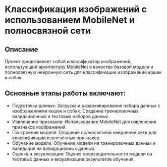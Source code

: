 # Классификация изображений с использованием MobileNet и полносвязной сети

## Описание
Проект представляет собой классификатор изображений, использующий архитектуру MobileNet в качестве базовой модели и полносвязную нейронную сеть для классификации изображений кошек и собак. 

## Основные этапы работы включают:
- Подготовка данных: Загрузка и разархивирование набора данных с изображениями кошек и собак. Создание тренировочных, валидационных и тестовых наборов данных.
- Извлечение признаков: Использование MobileNet для извлечения признаков изображений.
- Построение модели: Создание полносвязной нейронной сети для классификации извлеченных признаков.
- Обучение модели: Обучение модели на тренировочных данных и валидация на валидационных данных.
- Оценка и визуализация: Оценка производительности модели на тестовых данных и визуализация результатов обучения.
